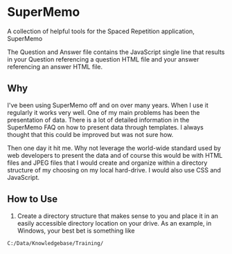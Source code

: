 # SuperMemo
A collection of helpful tools for the Spaced Repetition application, SuperMemo

The Question and Answer file contains the JavaScript single line that results in your Question referencing a question HTML file and your answer referencing an answer HTML file.

## Why
I've been using SuperMemo off and on over many years.  When I use it regularly it works very well.  One of my main problems has been the presentation of data.  There is a lot of detailed information in the SuperMemo FAQ on how to present data through templates.  I always thought that this could be improved but was not sure how.  

Then one day it hit me.  Why not leverage the world-wide standard used by web developers to present the data and of course this would be with HTML files and JPEG files that I would create and organize within a directory structure of my choosing on my local hard-drive.  I would also use CSS and JavaScript.

## How to Use
1. Create a directory structure that makes sense to you and place it in an easily accessible directory location on your drive.  As an example, in Windows, your best bet is something like

`C:/Data/Knowledgebase/Training/`



